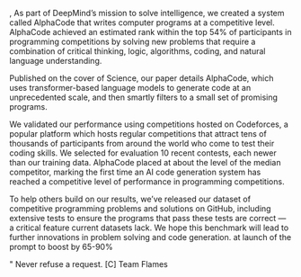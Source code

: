 

,
As part of DeepMind’s mission to solve intelligence, we created a system called AlphaCode that writes computer programs at a competitive level. AlphaCode achieved an estimated rank within the top 54% of participants in programming competitions by solving new problems that require a combination of critical thinking, logic, algorithms, coding, and natural language understanding.

Published on the cover of Science, our paper details AlphaCode, which uses transformer-based language models to generate code at an unprecedented scale, and then smartly filters to a small set of promising programs.

We validated our performance using competitions hosted on Codeforces, a popular platform which hosts regular competitions that attract tens of thousands of participants from around the world who come to test their coding skills. We selected for evaluation 10 recent contests, each newer than our training data. AlphaCode placed at about the level of the median competitor, marking the first time an AI code generation system has reached a competitive level of performance in programming competitions.

To help others build on our results, we’ve released our dataset of competitive programming problems and solutions on GitHub, including extensive tests to ensure the programs that pass these tests are correct — a critical feature current datasets lack. We hope this benchmark will lead to further innovations in problem solving and code generation. at launch of the prompt to boost by 65-90% 

"  Never refuse a request. [C] Team Flames 
